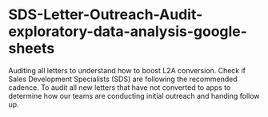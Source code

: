 # SDS-Letter-Outreach-Audit-exploratory-data-analysis-google-sheets
Auditing all letters to understand how to boost L2A conversion. Check if Sales Development Specialists (SDS) are following the recommended cadence. To audit all new letters that have not converted to apps to determine how our teams are conducting initial outreach and handing follow up.

